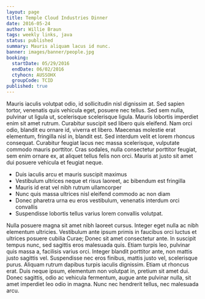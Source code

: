 ```yaml
---
layout: page
title: Temple Cloud Industries Dinner
date: 2016-05-24
author: Willie Braun
tags: weekly links, java
status: published
summary: Mauris aliquam lacus id nunc.
banner: images/banner/people.jpg
booking:
  startDate: 05/29/2016
  endDate: 06/02/2016
  ctyhocn: AUSSOHX
  groupCode: TCID
published: true
---
```

Mauris iaculis volutpat odio, id sollicitudin nisl dignissim at. Sed sapien tortor, venenatis quis vehicula eget, posuere nec tellus. Sed sem nulla, pulvinar ut ligula ut, scelerisque scelerisque ligula. Mauris lobortis imperdiet enim sit amet rutrum. Curabitur suscipit sed libero quis eleifend. Nam orci odio, blandit eu ornare id, viverra et libero. Maecenas molestie erat elementum, fringilla nisl in, blandit est. Sed interdum velit et lorem rhoncus consequat. Curabitur feugiat lacus nec massa scelerisque, vulputate commodo mauris porttitor. Cras sodales, nulla consectetur porttitor feugiat, sem enim ornare ex, at aliquet tellus felis non orci. Mauris at justo sit amet dui posuere vehicula et feugiat neque.

* Duis iaculis arcu et mauris suscipit maximus
* Vestibulum ultrices neque et risus laoreet, ac bibendum est fringilla
* Mauris id erat vel nibh rutrum ullamcorper
* Nunc quis massa ultrices nisl eleifend commodo ac non diam
* Donec pharetra urna eu eros vestibulum, venenatis interdum orci convallis
* Suspendisse lobortis tellus varius lorem convallis volutpat.

Nulla posuere magna sit amet nibh laoreet cursus. Integer eget nulla ac nibh elementum ultricies. Vestibulum ante ipsum primis in faucibus orci luctus et ultrices posuere cubilia Curae; Donec sit amet consectetur ante. In suscipit tempus nunc, sed sagittis eros malesuada quis. Etiam turpis leo, pulvinar quis massa a, facilisis varius orci. Integer blandit porttitor ante, non mattis justo sagittis vel. Suspendisse nec eros finibus, mattis justo vel, scelerisque purus. Aliquam rutrum dapibus turpis iaculis dignissim. Etiam ut rhoncus erat. Duis neque ipsum, elementum non volutpat in, pretium sit amet dui. Donec sagittis, odio ac vehicula fermentum, augue ante pulvinar nulla, sit amet imperdiet leo odio in magna. Nunc nec hendrerit tellus, nec malesuada arcu.
